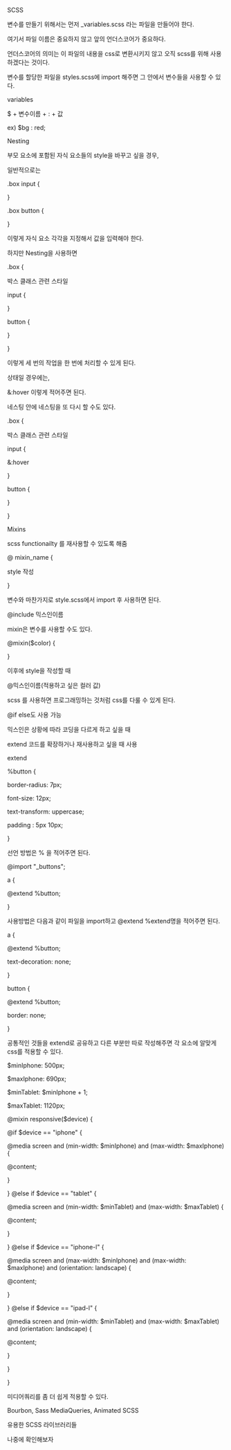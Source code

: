 SCSS 

변수를 만들기 위해서는 먼저 _variables.scss 라는 파일을 만들어야 한다.

여기서 파일 이름은 중요하지 않고 앞의 언더스코어가 중요하다.

언더스코어의 의미는 이 파일의 내용을 css로 변환시키지 않고 오직 scss를 위해 사용하겠다는 것이다.



변수를 할당한 파일을 styles.scss에 import 해주면 그 안에서 변수들을 사용할 수 있다.





variables

$ + 변수이름 + : + 값

ex) $bg : red;



Nesting

부모 요소에 포함된 자식 요소들의 style을 바꾸고 싶을 경우,

일반적으로는 

.box input {

}

.box button {

}



이렇게 자식 요소 각각을 지정해서 값을 입력해야 한다.



하지만 Nesting을 사용하면

.box {

박스 클래스 관련 스타일

input {

}

button {

}

}

이렇게 세 번의 작업을 한 번에 처리할 수 있게 된다. 



상태일 경우에는,

&:hover 이렇게 적어주면 된다. 



네스팅 안에 네스팅을 또 다시 할 수도 있다. 

.box {

박스 클래스 관련 스타일

input {

&:hover

}

button {

}

}



Mixins

scss functionailty 를 재사용할 수 있도록 해줌

@ mixin_name {

style 작성

}



변수와 마찬가지로 style.scss에서 import 후 사용하면 된다.

@include 믹스인이름



mixin은 변수를 사용할 수도 있다.

@mixin($color) {

}

이후에 style을 작성할 때

@믹스인이름(적용하고 싶은 컬러 값)



scss 를 사용하면 프로그래밍하는 것처럼 css를 다룰 수 있게 된다. 



@if else도 사용 가능



믹스인은 상황에 따라 코딩을 다르게 하고 싶을 때

extend 코드를 확장하거나 재사용하고 싶을 때 사용



extend

%button {

  border-radius: 7px;

  font-size: 12px;

  text-transform: uppercase;

  padding : 5px 10px;

} 

선언 방법은 % 을 적어주면 된다.



@import "_buttons";



a {

 @extend %button;

}



사용방법은 다음과 같이 파일을 import하고 @extend %extend명을 적어주면 된다.



a {

 @extend %button;

 text-decoration: none;

}

button {

 @extend %button;

 border: none;

}



공통적인 것들을 extend로 공유하고 다른 부분만 따로 작성해주면 각 요소에 알맞게 css를 적용할 수 있다.







$minIphone: 500px;

$maxIphone: 690px;

$minTablet: $minIphone + 1;

$maxTablet: 1120px;



@mixin responsive($device) {

 @if $device == "iphone" {

  @media screen and (min-width: $minIphone) and (max-width: $maxIphone) {

   @content;

  }

 } @else if $device == "tablet" {

  @media screen and (min-width: $minTablet) and (max-width: $maxTablet) {

   @content;

  }

 } @else if $device == "iphone-l" {

  @media screen and (max-width: $minIphone) and (max-width: $maxIphone) and (orientation: landscape) {

   @content;

  }

 } @else if $device == "ipad-l" {

  @media screen and (min-width: $minTablet) and (max-width: $maxTablet) and (orientation: landscape) {

   @content;

  }

 }

}

미디어쿼리를 좀 더 쉽게 적용할 수 있다.



Bourbon, Sass MediaQueries, Animated SCSS

유용한 SCSS 라이브러리들

나중에 확인해보자
